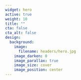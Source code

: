 ```yaml
---
widget: hero
active: true
weight: 10
title: ""
cta: false
cta_alt: false
design:
  background:
    image:
      filename: headers/hero.jpg
    image_darken: 0
    image_parallax: true
    image_size: cover
    image_position: center
---
```


